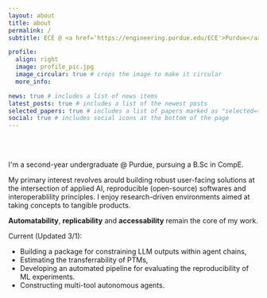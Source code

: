 ```yaml
---
layout: about
title: about
permalink: /
subtitle: ECE @ <a href='https://engineering.purdue.edu/ECE'>Purdue</a> | MultiModal @ <a href='https://github.com/e-lab/'>E-Lab</a> | TensorFlow Dev @ <a href='https://davisjam.github.io/'>Duality Lab</a> | <a href='araviki@purdue.edu'>araviki@purdue.edu</a>

profile:
  align: right
  image: profile_pic.jpg
  image_circular: true # crops the image to make it circular
  more_info: 

news: true # includes a list of news items
latest_posts: true # includes a list of the newest posts
selected_papers: true # includes a list of papers marked as "selected={true}"
social: true # includes social icons at the bottom of the page
---
```


<br>
<br>

I'm a second-year undergraduate @ Purdue, pursuing a B.Sc in CompE.

My primary interest revolves arould building robust user-facing solutions at the intersection of applied AI, reproducible (open-source) softwares and interoperablility principles. I enjoy research-driven environments aimed at taking concepts to tangible products. 

<b>Automatability</b>, <b>replicability</b> and <b>accessability</b> remain the core of my work. 

Current (Updated 3/1): 
<ul>
    <li>Building a package for constraining LLM outputs within agent chains, </li>
    <li>Estimating the transferrability of PTMs,</li>
    <li>Developing an automated pipeline for evaluating the reproducibility of ML experiments.</li>
    <li>Constructing multi-tool autonomous agents.</li>
</ul>
